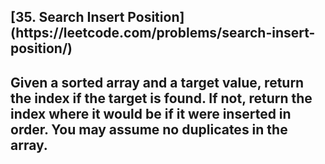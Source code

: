<h2>[35. Search Insert Position](https://leetcode.com/problems/search-insert-position/)<h2>

Given a sorted array and a target value, return the index if the target is found.
If not, return the index where it would be if it were inserted in order.
You may assume no duplicates in the array.